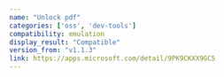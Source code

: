 ```yaml
---
name: "Unlock pdf"
categories: ['oss', 'dev-tools']
compatibility: emulation
display_result: "Compatible"
version_from: "v1.1.3"
link: https://apps.microsoft.com/detail/9PK9CKXX9GC5
---
```


